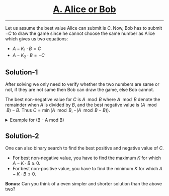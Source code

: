 # <center><u>[A. Alice or Bob](https://www.hackerrank.com/contests/algorithmic-grand-prix-pecfest2023/challenges/alice-or-bob)</u></center>
---

<!-- Let us see how Alice can get the best numbers to submit:
- Keep subtracting $B$ from $A$ unless $A - B$ is negative. This gives you the best non-negative number. 
  - You can find this $K$ by binary search (maximum $K$ for which $A - K \cdot B \geq 0$).
  - You can also directly find the value of $A - K \cdot B$ value by doing $A \mod B$, where $A \mod B$ denote the remainder when $A$ is divided by $B$. 
- Keep subtracting $B$ from $A$ until $A$ becomes negative for the first time.
  - You can find this $K$ by binary search too (Find minimum $K$ such that $A - K \cdot B < 0$).
  - You can also directly find the value of $|A - K \cdot B|$ by doing $B - A \mod B$. 

Thus, we conclude that the best value Alice can submit to computer is $C = \min(A \mod B,\ B - A \mod B)$. -->

Let us assume the best value Alice can submit is $C$. Now, Bob has to submit $-C$ to draw the game since he cannot choose the same number as Alice which gives us two equations:
  - $A - K_1 \cdot B = C$  
  - $A - K_2 \cdot B = -C$
  
## Solution-1

After solving we only need to verify whether the two numbers are same or not, if they are not same then Bob can draw the game, else Bob cannot.

The best non-negative value for $C$ is $A \mod B$ where $A\mod B$ denote the remainder when $A$ is divided by $B$, and the best negative value is $(A\mod B) - B$. Thus $C = \min(A \mod B, -(A \mod B - B))$.

<details>

<summary> Example for (B - A mod B) </summary>

Take $A = 5$ and $B = 3$, here $A\mod B = 2$ but Alice can take $K = 2$ and thus can submit $-1$ to computer, which has lesser absolute value than $2$.

</details>

## Solution-2

One can also binary search to find the best positive and negative value of $C$.

- For best non-negative value, you have to find the maximum $K$ for which $A - K \cdot B \geq 0$.
- For best non-positive value, you have to find the minimum $K$ for which $A - K \cdot B \leq 0$.

**Bonus:** Can you think of a even simpler and shorter solution than the above two?